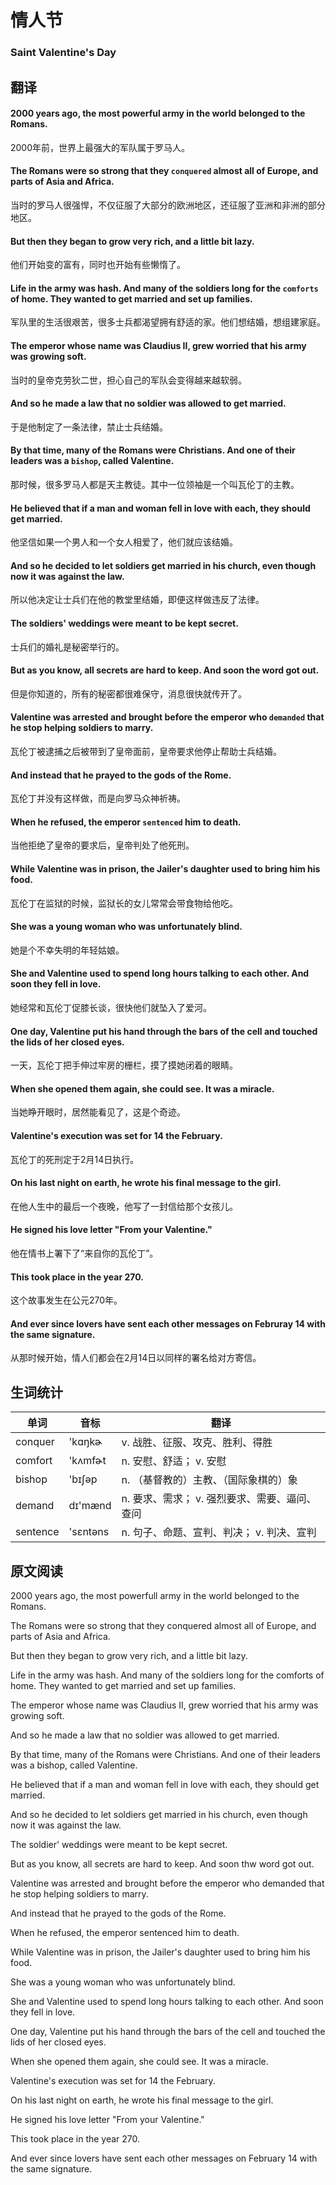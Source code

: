 # 情人节
### Saint Valentine's Day

## 翻译
#### 2000 years ago, the most powerful army in the world belonged to the Romans.
2000年前，世界上最强大的军队属于罗马人。
#### The Romans were so strong that they `conquered` almost all of Europe, and parts of Asia and Africa.
当时的罗马人很强悍，不仅征服了大部分的欧洲地区，还征服了亚洲和非洲的部分地区。
#### But then they began to grow very rich, and a little bit lazy.
他们开始变的富有，同时也开始有些懒惰了。
#### Life in the army was hash. And many of the soldiers long for the `comforts` of home. They wanted to get married and set up families.
军队里的生活很艰苦，很多士兵都渴望拥有舒适的家。他们想结婚，想组建家庭。
#### The emperor whose name was Claudius II, grew worried that his army was growing soft.
当时的皇帝克劳狄二世，担心自己的军队会变得越来越软弱。
#### And so he made a law that no soldier was allowed to get married.
于是他制定了一条法律，禁止士兵结婚。
#### By that time, many of the Romans were Christians. And one of their leaders was a `bishop`, called Valentine.
那时候，很多罗马人都是天主教徒。其中一位领袖是一个叫瓦伦丁的主教。
#### He believed that if a man and woman fell in love with each, they should get married.
他坚信如果一个男人和一个女人相爱了，他们就应该结婚。
#### And so he decided to let soldiers get married in his church, even though now it was against the law.
所以他决定让士兵们在他的教堂里结婚，即便这样做违反了法律。
#### The soldiers' weddings were meant to be kept secret.
士兵们的婚礼是秘密举行的。
#### But as you know, all secrets are hard to keep. And soon the word got out.
但是你知道的，所有的秘密都很难保守，消息很快就传开了。
#### Valentine was arrested and brought before the emperor who `demanded` that he stop helping soldiers to marry.
瓦伦丁被逮捕之后被带到了皇帝面前，皇帝要求他停止帮助士兵结婚。
#### And instead that he prayed to the gods of the Rome.
瓦伦丁并没有这样做，而是向罗马众神祈祷。
#### When he refused, the emperor `sentenced` him to death.
当他拒绝了皇帝的要求后，皇帝判处了他死刑。
#### While Valentine was in prison, the Jailer's daughter used to bring him his food.
瓦伦丁在监狱的时候，监狱长的女儿常常会带食物给他吃。
#### She was a young woman who was unfortunately blind.
她是个不幸失明的年轻姑娘。
#### She and Valentine used to spend long hours talking to each other. And soon they fell in love.
她经常和瓦伦丁促膝长谈，很快他们就坠入了爱河。
#### One day, Valentine put his hand through the bars of the cell and touched the lids of her closed eyes.
一天，瓦伦丁把手伸过牢房的栅栏，摸了摸她闭着的眼睛。
#### When she opened them again, she could see. It was a miracle.
当她睁开眼时，居然能看见了，这是个奇迹。
#### Valentine's execution was set for 14 the February.
瓦伦丁的死刑定于2月14日执行。
#### On his last night on earth, he wrote his final message to the girl.
在他人生中的最后一个夜晚，他写了一封信给那个女孩儿。
#### He signed his love letter "From your Valentine." 
他在情书上署下了“来自你的瓦伦丁”。
#### This took place in the year 270.
这个故事发生在公元270年。
#### And ever since lovers have sent each other messages on Februray 14 with the same signature.
从那时候开始，情人们都会在2月14日以同样的署名给对方寄信。

## 生词统计
| 单词 | 音标 | 翻译 |
| - | - | - |
| conquer | 'kɑŋkɚ | v. 战胜、征服、攻克、胜利、得胜 |
| comfort | 'kʌmfɚt | n. 安慰、舒适； v. 安慰 |
| bishop | 'bɪʃəp | n. （基督教的）主教、（国际象棋的）象 |
| demand | dɪ'mænd | n. 要求、需求； v. 强烈要求、需要、逼问、查问 |
| sentence | 'sɛntəns | n. 句子、命题、宣判、判决； v. 判决、宣判 |

## 原文阅读
2000 years ago, the most powerfull army in the world belonged to the Romans.

The Romans were so strong that they conquered almost all of Europe, and parts of Asia and Africa.

But then they began to grow very rich, and a little bit lazy.

Life in the army was hash. And many of the soldiers long for the comforts of home. They wanted to get married and set up families.

The emperor whose name was Claudius II, grew worried that his army was growing soft.

And so he made a law that no soldier was allowed to get married.

By that time, many of the Romans were Christians. And one of their leaders was a bishop, called Valentine.

He believed that if a man and woman fell in love with each, they should get married.

And so he decided to let soldiers get married in his church, even though now it was against the law.

The soldier' weddings were meant to be kept secret.

But as you know, all secrets are hard to keep. And soon thw word got out.

Valentine was arrested and brought before the emperor who demanded that he stop helping soldiers to marry.

And instead that he prayed to the gods of the Rome.

When he refused, the emperor sentenced him to death.

While Valentine was in prison, the Jailer's daughter used to bring him his food.

She was a young woman who was unfortunately blind.

She and Valentine used to spend long hours talking to each other. And soon they fell in love.

One day, Valentine put his hand through the bars of the cell and touched the lids of her closed eyes.

When she opened them again, she could see. It was a miracle.

Valentine's execution was set for 14 the February.

On his last night on earth, he wrote his final message to the girl.

He signed his love letter "From your Valentine."

This took place in the year 270.

And ever since lovers have sent each other messages on February 14 with the same signature.

<!-- <src-rtyAudio :src="`https://rtyxmd.gitee.io/rtyresources2019/2019-August/Saint Valentine's Day.mp3`"></src-rtyAudio> -->